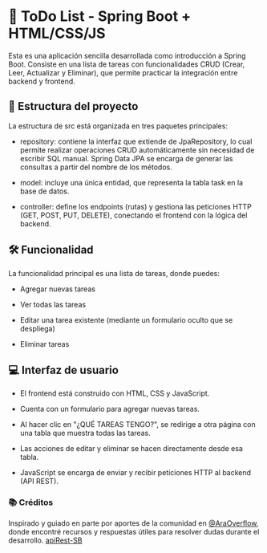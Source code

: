 # 📝 ToDo List - Spring Boot + HTML/CSS/JS
Esta es una aplicación sencilla desarrollada como introducción a Spring Boot. Consiste en una lista de tareas con funcionalidades CRUD (Crear, Leer, Actualizar y Eliminar), que permite practicar la integración entre backend y frontend.

## 🧠 Estructura del proyecto
La estructura de src está organizada en tres paquetes principales:

- repository: contiene la interfaz que extiende de JpaRepository, lo cual permite realizar operaciones CRUD automáticamente sin necesidad de escribir SQL manual. Spring Data JPA se encarga de generar las consultas a partir del nombre de los métodos.

- model: incluye una única entidad, que representa la tabla task en la base de datos.

- controller: define los endpoints (rutas) y gestiona las peticiones HTTP (GET, POST, PUT, DELETE), conectando el frontend con la lógica del backend.

## 🛠️ Funcionalidad
La funcionalidad principal es una lista de tareas, donde puedes:

- Agregar nuevas tareas

- Ver todas las tareas

- Editar una tarea existente (mediante un formulario oculto que se despliega)

- Eliminar tareas

## 💻 Interfaz de usuario
- El frontend está construido con HTML, CSS y JavaScript.

- Cuenta con un formulario para agregar nuevas tareas.

- Al hacer clic en "¿QUÉ TAREAS TENGO?", se redirige a otra página con una tabla que muestra todas las tareas.

- Las acciones de editar y eliminar se hacen directamente desde esa tabla.

- JavaScript se encarga de enviar y recibir peticiones HTTP al backend (API REST).

### 📚 Créditos
Inspirado y guiado en parte por aportes de la comunidad en [@AraOverflow](https://github.com/AraOverFlow), donde encontré recursos y respuestas útiles para resolver dudas durante el desarrollo. [apiRest-SB](https://github.com/AraOverflow/apiRest-SB)
